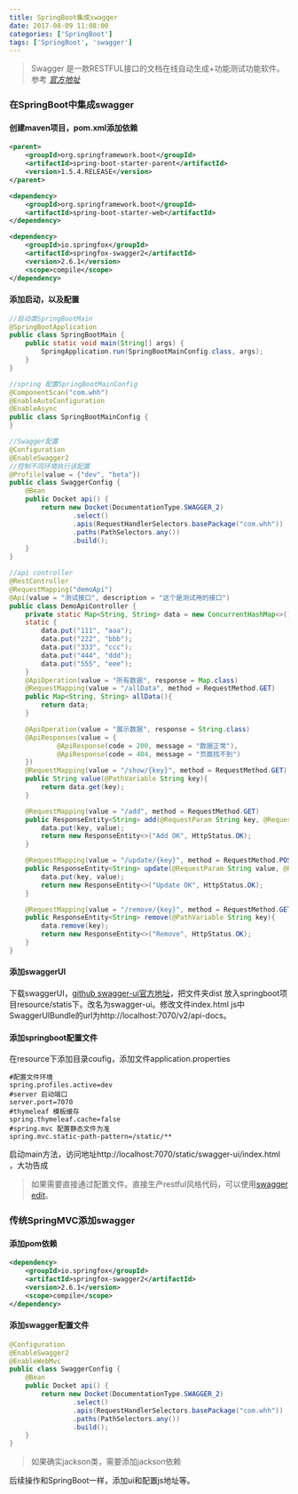 ```yaml
---
title: SpringBoot集成swagger
date: 2017-08-09 11:08:00
categories: ['SpringBoot']
tags: ['SpringBoot', 'swagger']
---
```


> Swagger 是一款RESTFUL接口的文档在线自动生成+功能测试功能软件。参考 *[官方地址](https://swagger.io/)*

### 在SpringBoot中集成swagger

#### 创建maven项目，pom.xml添加依赖
```xml
<parent>
    <groupId>org.springframework.boot</groupId>
    <artifactId>spring-boot-starter-parent</artifactId>
    <version>1.5.4.RELEASE</version>
</parent>

<dependency>
    <groupId>org.springframework.boot</groupId>
    <artifactId>spring-boot-starter-web</artifactId>
</dependency>

<dependency>
    <groupId>io.springfox</groupId>
    <artifactId>springfox-swagger2</artifactId>
    <version>2.6.1</version>
    <scope>compile</scope>
</dependency>

```
#### 添加启动，以及配置
```java
//启动类SpringBootMain
@SpringBootApplication
public class SpringBootMain {
    public static void main(String[] args) {
        SpringApplication.run(SpringBootMainConfig.class, args);
    }
}
```
```java
//spring 配置SpringBootMainConfig
@ComponentScan("com.whh")
@EnableAutoConfiguration
@EnableAsync
public class SpringBootMainConfig {
}
```
```java
//Swagger配置
@Configuration
@EnableSwagger2
//控制不同环境执行该配置
@Profile(value = {"dev", "beta"})
public class SwaggerConfig {
    @Bean
    public Docket api() {
        return new Docket(DocumentationType.SWAGGER_2)
                .select()
                .apis(RequestHandlerSelectors.basePackage("com.whh"))
                .paths(PathSelectors.any())
                .build();
    }
}
```
```java
//api controller
@RestController
@RequestMapping("demoApi")
@Api(value = "测试接口", description = "这个是测试用的接口")
public class DemoApiController {
    private static Map<String, String> data = new ConcurrentHashMap<>();
    static {
        data.put("111", "aaa");
        data.put("222", "bbb");
        data.put("333", "ccc");
        data.put("444", "ddd");
        data.put("555", "eee");
    }
    @ApiOperation(value = "所有数据", response = Map.class)
    @RequestMapping(value = "/allData", method = RequestMethod.GET)
    public Map<String, String> allData(){
        return data;
    }

    @ApiOperation(value = "展示数据", response = String.class)
    @ApiResponses(value = {
            @ApiResponse(code = 200, message = "数据正常"),
            @ApiResponse(code = 404, message = "页面找不到")
    })
    @RequestMapping(value = "/show/{key}", method = RequestMethod.GET)
    public String value(@PathVariable String key){
        return data.get(key);
    }

    @RequestMapping(value = "/add", method = RequestMethod.GET)
    public ResponseEntity<String> add(@RequestParam String key, @RequestParam String value){
        data.put(key, value);
        return new ResponseEntity<>("Add OK", HttpStatus.OK);
    }

    @RequestMapping(value = "/update/{key}", method = RequestMethod.POST)
    public ResponseEntity<String> update(@RequestParam String value, @PathVariable String key){
        data.put(key, value);
        return new ResponseEntity<>("Update OK", HttpStatus.OK);
    }

    @RequestMapping(value = "/remove/{key}", method = RequestMethod.GET)
    public ResponseEntity<String> remove(@PathVariable String key){
        data.remove(key);
        return new ResponseEntity<>("Remove", HttpStatus.OK);
    }
}
```
#### 添加swaggerUI
下载swaggerUI，[github swagger-ui官方地址](https://github.com/swagger-api/swagger-ui)，把文件夹dist 放入springboot项目resource/statis下。改名为swagger-ui。修改文件index.html js中SwaggerUIBundle的url为http://localhost:7070/v2/api-docs。
#### 添加springboot配置文件
在resource下添加目录coufig，添加文件application.properties
```
#配置文件环境
spring.profiles.active=dev
#server 启动端口
server.port=7070
#thymeleaf 模板缓存
spring.thymeleaf.cache=false
#spring.mvc 配置静态文件为准
spring.mvc.static-path-pattern=/static/**
```

启动main方法，访问地址http://localhost:7070/static/swagger-ui/index.html ，大功告成

> 如果需要直接通过配置文件。直接生产restful风格代码，可以使用[swagger edit](https://editor.swagger.io/)。

### 传统SpringMVC添加swagger

#### 添加pom依赖
```xml
<dependency>
    <groupId>io.springfox</groupId>
    <artifactId>springfox-swagger2</artifactId>
    <version>2.6.1</version>
    <scope>compile</scope>
</dependency>
```
#### 添加swagger配置文件
```java
@Configuration
@EnableSwagger2
@EnableWebMvc
public class SwaggerConfig {
    @Bean
    public Docket api() {
        return new Docket(DocumentationType.SWAGGER_2)
                .select()
                .apis(RequestHandlerSelectors.basePackage("com.whh"))
                .paths(PathSelectors.any())
                .build();
    }
}
```
> 如果确实jackson类，需要添加jackson依赖

后续操作和SpringBoot一样，添加ui和配置js地址等。

